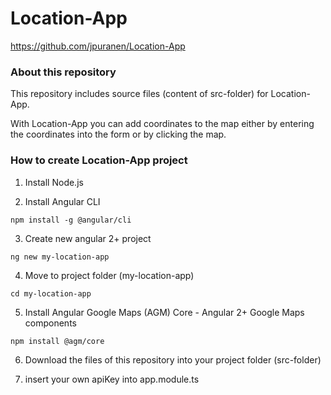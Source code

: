 # Location-App

https://github.com/jpuranen/Location-App

### About this repository

This repository includes source files (content of src-folder) for Location-App. 

With Location-App you can add coordinates to the map either by entering the coordinates into the form or by clicking the map.

### How to create Location-App project


1. Install Node.js

2. Install Angular CLI
```
npm install -g @angular/cli
```

3. Create new angular 2+ project
```
ng new my-location-app
```
4. Move to project folder (my-location-app)
```
cd my-location-app
```
5. Install Angular Google Maps (AGM) Core - Angular 2+ Google Maps components 
```
npm install @agm/core
```
6. Download the files of this repository into your project folder (src-folder)

7. insert your own apiKey into app.module.ts
